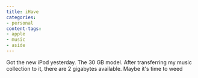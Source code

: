 ```yaml
---
title: iHave
categories:
- personal
content-tags:
- apple
- music
- aside
---
```


Got the new iPod yesterday.  The 30 GB model.  After transferring my music collection to it, there are 2 gigabytes available.  Maybe it's time to weed
